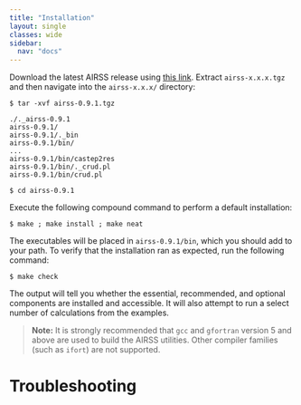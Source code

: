 ```yaml
---
title: "Installation"
layout: single
classes: wide
sidebar:
  nav: "docs"
---
```


Download the latest AIRSS release using [this link](). Extract `airss-x.x.x.tgz` and then navigate into the `airss-x.x.x/` directory:

```console
$ tar -xvf airss-0.9.1.tgz

./._airss-0.9.1
airss-0.9.1/
airss-0.9.1/._bin
airss-0.9.1/bin/
...
airss-0.9.1/bin/castep2res
airss-0.9.1/bin/._crud.pl
airss-0.9.1/bin/crud.pl

$ cd airss-0.9.1
```

Execute the following compound command to perform a default installation:

```console
$ make ; make install ; make neat
```

The executables will be placed in `airss-0.9.1/bin`, which you should add to your path. To verify that the installation ran as expected, run the following command:

```console
$ make check
```

The output will tell you whether the essential, recommended, and optional components are installed and accessible. It will also attempt to run a select number of calculations from the examples.

> **Note:** It is strongly recommended that `gcc` and `gfortran` version 5 and above are used to build the AIRSS
utilities. Other compiler families (such as `ifort`) are not supported.

Troubleshooting
===============
